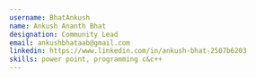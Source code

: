 ```yaml
---
username: BhatAnkush
name: Ankush Ananth Bhat
designation: Community Lead
email: ankushbhataab@gmail.com
linkedin: https://www.linkedin.com/in/ankush-bhat-2507b6203
skills: power point, programming c&c++
---
```

